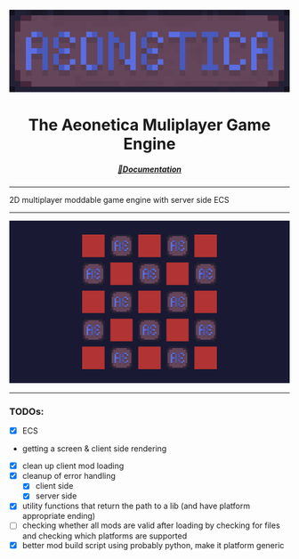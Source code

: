 <div align="center">

![](../assets/logo_banner_upscaled_x10.png)

<h1>The Aeonetica Muliplayer Game Engine</h1>

##### [📑Documentation](docs/README.md)

</div>

---

2D multiplayer moddable game engine with server side ECS

---

<img src="img/random_screenshot.png" alt="aeonetica logo" style="width: 510px; image-rendering: pixelated">

---

### TODOs:
- [x] ECS
- getting a screen & client side rendering
- [x] clean up client mod loading
- [x] cleanup of error handling
  - [x] client side
  - [x] server side
- [x] utility functions that return the path to a lib (and have platform appropriate ending)
- [ ] checking whether all mods are valid after loading by checking for files and checking which platforms are supported
- [x] better mod build script using probably python, make it platform  generic